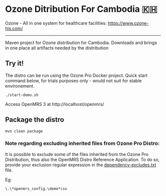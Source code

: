 # Ozone Ditribution For Cambodia 🇰🇭

Ozone - All in one system for healthcare facilities: https://www.ozone-his.com/

-----

Maven project for Ozone distribution for Cambodia. Downloads and brings in one place all artifacts needed by the distribution


## Try it!

The distro can be run using the Ozone Pro Docker project. Quick start command below, for trials purposes only - would not suit for stable environement.

```
./start-demo.sh
```

Access OpenMRS 3 at http://localhost/openmrs/



## Package the distro

```
mvn clean package
```


### Note regarding excluding inherited files from Ozone Pro Distro:

It is possible to exclude some of the files inherited from the Ozone Pro Distribution, thus also the OpenMRS Distro Reference Application.
To do so, provide your exclusion regular expression in the [dependency-excludes.txt](dependency-excludes.txt) file.

Eg:
```
\.\*openmrs_config.\demo*csv
```


